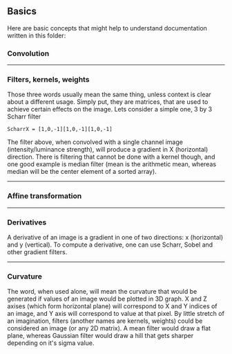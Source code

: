 ## Basics

Here are basic concepts that might help to understand documentation written in this folder:

### Convolution

---

### Filters, kernels, weights

Those three words usually mean the same thing, unless context is clear about a different usage. Simply put, they are matrices, that are used to achieve certain effects on the image. Lets consider a simple one, 3 by 3 Scharr filter

`ScharrX = [1,0,-1][1,0,-1][1,0,-1]`

The filter above, when convolved with a single channel image (intensity/luminance strength), will produce a gradient in X (horizontal) direction. There is filtering that cannot be done with a kernel though, and one good example is median filter (mean is the arithmetic mean, whereas median will be the center element of a sorted array).

---

### Affine transformation



---

 ### Derivatives

A derivative of an image is a gradient in one of two directions: x (horizontal) and y (vertical). To compute a derivative, one can use Scharr, Sobel and other gradient filters.

---

### Curvature

The word, when used alone, will mean the curvature that would be generated if values of an image would be plotted in 3D graph. X and Z axises (which form horizontal plane) will correspond to X and Y indices of an image, and Y axis will correspond to value at that pixel. By little stretch of an imagination, filters (another names are kernels, weights) could be considered an image (or any 2D matrix). A mean filter would draw a flat plane, whereas Gaussian filter would draw a hill that gets sharper depending on it's sigma value.
